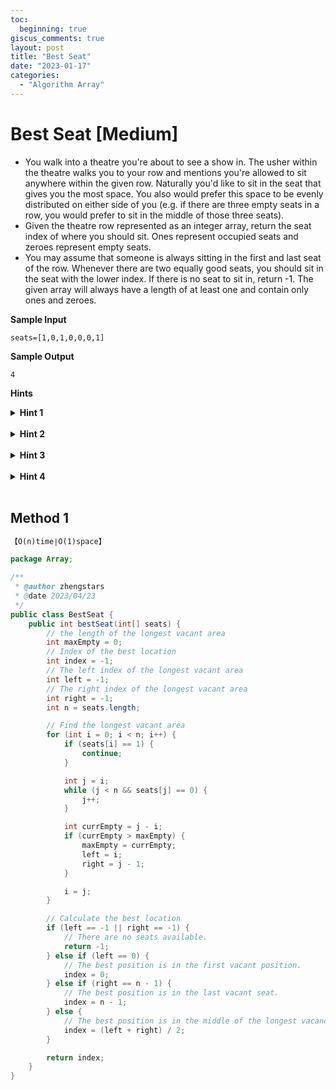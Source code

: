 ```yaml
---
toc:
  beginning: true
giscus_comments: true
layout: post
title: "Best Seat"
date: "2023-01-17"
categories:
  - "Algorithm Array"
---
```



# Best Seat [Medium]

- You walk into a theatre you're about to see a show in. The usher within the theatre walks you to your row and mentions you're allowed to sit anywhere within the given row. Naturally you'd like to sit in the seat that gives you the most space. You also would prefer this space to be evenly distributed on either side of you (e.g. if there are three empty seats in a row, you would prefer to sit in the middle of those three seats).
- Given the theatre row represented as an integer array, return the seat index of where you should sit. Ones represent occupied seats and zeroes represent empty seats.
- You may assume that someone is always sitting in the first and last seat of the row. Whenever there are two equally good seats, you should sit in the seat with the lower index. If there is no seat to sit in, return -1. The given array will always have a length of at least one and contain only ones and zeroes.

**Sample Input**

```
seats=[1,0,1,0,0,0,1]
```

**Sample Output**

```
4
```



**Hints**
<br>

<details> <summary><b>Hint 1</b></summary>
    <br>
    <i><strong> Try thinking about this problem in real life. How would you determine what seat has the most space? </strong></i>
</details>




<br>

<details> <summary><b>Hint 2</b></summary>
    <br>
    <i><strong> The best seat will always be within the longest contiguous subarray of all zeros.</strong></i>
</details>





<br>

<details> <summary><b>Hint 3</b></summary>
    <br>
    <i><strong> Once you find the longest contiguous subarray of empty seats, how can you choose where to sit within that subarray? </strong></i>
</details>



<br>

<details> <summary><b>Hint 4</b></summary>
    <br>
    <i><strong> How can you find the midpoint between two people? </strong></i>
</details>



<br>

## Method 1

```tex
【O(n)time∣O(1)space】
```

```java
package Array;

/**
 * @author zhengstars
 * @date 2023/04/23
 */
public class BestSeat {
    public int bestSeat(int[] seats) {
        // the length of the longest vacant area
        int maxEmpty = 0;  
        // Index of the best location
        int index = -1;
        // The left index of the longest vacant area
        int left = -1;
        // The right index of the longest vacant area
        int right = -1;    
        int n = seats.length;

        // Find the longest vacant area
        for (int i = 0; i < n; i++) {
            if (seats[i] == 1) {
                continue;
            }

            int j = i;
            while (j < n && seats[j] == 0) {
                j++;
            }

            int currEmpty = j - i;
            if (currEmpty > maxEmpty) {
                maxEmpty = currEmpty;
                left = i;
                right = j - 1;
            }

            i = j;
        }

        // Calculate the best location
        if (left == -1 || right == -1) {
            // There are no seats available.
            return -1;
        } else if (left == 0) {
            // The best position is in the first vacant position.
            index = 0;
        } else if (right == n - 1) {
            // The best position is in the last vacant seat.
            index = n - 1;
        } else {
            // The best position is in the middle of the longest vacancy area.
            index = (left + right) / 2;
        }

        return index;
    }
}

```

